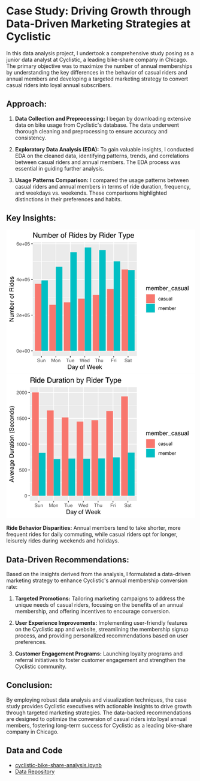 # Case Study: Driving Growth through Data-Driven Marketing Strategies at Cyclistic

In this data analysis project, I undertook a comprehensive study posing as a junior data analyst at Cyclistic, a leading bike-share company in Chicago. The primary objective was to maximize the number of annual memberships by understanding the key differences in the behavior of casual riders and annual members and developing a targeted marketing strategy to convert casual riders into loyal annual subscribers.

## Approach:

1. **Data Collection and Preprocessing:** I began by downloading extensive data on bike usage from Cyclistic's database. The data underwent thorough cleaning and preprocessing to ensure accuracy and consistency.

2. **Exploratory Data Analysis (EDA):** To gain valuable insights, I conducted EDA on the cleaned data, identifying patterns, trends, and correlations between casual riders and annual members. The EDA process was essential in guiding further analysis.

3. **Usage Patterns Comparison:** I compared the usage patterns between casual riders and annual members in terms of ride duration, frequency, and weekdays vs. weekends. These comparisons highlighted distinctions in their preferences and habits.

## Key Insights:

![Rides by Type](https://github.com/timgreenli/Cyclistic-Bike-Share-Analysis/blob/main/visuals/rides_by_type_v2.svg) ![Duration by Type](https://github.com/timgreenli/Cyclistic-Bike-Share-Analysis/blob/main/visuals/duration_by_type_v2.svg)

**Ride Behavior Disparities:** Annual members tend to take shorter, more frequent rides for daily commuting, while casual riders opt for longer, leisurely rides during weekends and holidays.

## Data-Driven Recommendations:

Based on the insights derived from the analysis, I formulated a data-driven marketing strategy to enhance Cyclistic's annual membership conversion rate:

1. **Targeted Promotions:** Tailoring marketing campaigns to address the unique needs of casual riders, focusing on the benefits of an annual membership, and offering incentives to encourage conversion.

2. **User Experience Improvements:** Implementing user-friendly features on the Cyclistic app and website, streamlining the membership signup process, and providing personalized recommendations based on user preferences.

3. **Customer Engagement Programs:** Launching loyalty programs and referral initiatives to foster customer engagement and strengthen the Cyclistic community.

## Conclusion:

By employing robust data analysis and visualization techniques, the case study provides Cyclistic executives with actionable insights to drive growth through targeted marketing strategies. The data-backed recommendations are designed to optimize the conversion of casual riders into loyal annual members, fostering long-term success for Cyclistic as a leading bike-share company in Chicago.

## Data and Code

- [cyclistic-bike-share-analysis.ipynb](https://github.com/timgreenli/Cyclistic-Bike-Share-Analysis/blob/main/cyclistic-bike-share-analysis.ipynb)
- [Data Repository](https://www.kaggle.com/datasets/timgreenli/divvy-tripdata-june-2022-to-may-2023)
